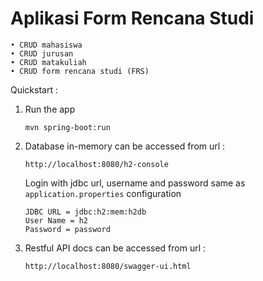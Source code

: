 # Aplikasi Form Rencana Studi

    • CRUD mahasiswa
    • CRUD jurusan
    • CRUD matakuliah
    • CRUD form rencana studi (FRS)

Quickstart :

1. Run the app

    ```
   mvn spring-boot:run
    ```

2. Database in-memory can be accessed from url :
    ```
    http://localhost:8080/h2-console
    ```
   Login with jdbc url, username and password
    same as `application.properties` configuration
    ```
    JDBC URL = jdbc:h2:mem:h2db
    User Name = h2
    Password = password
    ```

3. Restful API docs can be accessed from url :

    ```
    http://localhost:8080/swagger-ui.html
    ```